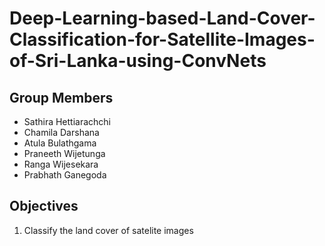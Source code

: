 # Deep-Learning-based-Land-Cover-Classification-for-Satellite-Images-of-Sri-Lanka-using-ConvNets
 
## Group Members

- Sathira Hettiarachchi
- Chamila Darshana
- Atula Bulathgama
- Praneeth Wijetunga
- Ranga Wijesekara
- Prabhath Ganegoda

## Objectives
1. Classify the land cover of satelite images
